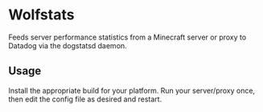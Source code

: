 # Wolfstats

Feeds server performance statistics from a Minecraft server or proxy to Datadog via the dogstatsd daemon.

## Usage

Install the appropriate build for your platform. Run your server/proxy once, then edit the config file as desired and restart.
